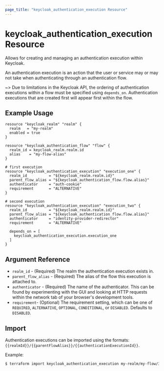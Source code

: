 ```yaml
---
page_title: "keycloak_authentication_execution Resource"
---
```


# keycloak\_authentication\_execution Resource

Allows for creating and managing an authentication execution within Keycloak.

An authentication execution is an action that the user or service may or may not take when authenticating through an authentication
flow.

~> Due to limitations in the Keycloak API, the ordering of authentication executions within a flow must be specified using `depends_on`. Authentication executions that are created first will appear first within the flow.

## Example Usage

```hcl
resource "keycloak_realm" "realm" {
  realm   = "my-realm"
  enabled = true
}

resource "keycloak_authentication_flow" "flow" {
  realm_id = keycloak_realm.realm.id
  alias    = "my-flow-alias"
}

# first execution
resource "keycloak_authentication_execution" "execution_one" {
  realm_id          = "${keycloak_realm.realm.id}"
  parent_flow_alias = "${keycloak_authentication_flow.flow.alias}"
  authenticator     = "auth-cookie"
  requirement       = "ALTERNATIVE"
}

# second execution
resource "keycloak_authentication_execution" "execution_two" {
  realm_id          = "${keycloak_realm.realm.id}"
  parent_flow_alias = "${keycloak_authentication_flow.flow.alias}"
  authenticator     = "identity-provider-redirector"
  requirement       = "ALTERNATIVE"

  depends_on = [
    keycloak_authentication_execution.execution_one
  ]
}
```

## Argument Reference

- `realm_id` - (Required) The realm the authentication execution exists in.
- `parent_flow_alias` - (Required) The alias of the flow this execution is attached to.
- `authenticator` - (Required) The name of the authenticator. This can be found by experimenting with the GUI and looking at HTTP requests within the network tab of your browser's development tools.
- `requirement`- (Optional) The requirement setting, which can be one of `REQUIRED`, `ALTERNATIVE`, `OPTIONAL`, `CONDITIONAL`, or `DISABLED`. Defaults to `DISABLED`.

## Import

Authentication executions can be imported using the formats: `{{realmId}}/{{parentFlowAlias}}/{{authenticationExecutionId}}`.

Example:

```bash
$ terraform import keycloak_authentication_execution my-realm/my-flow/30559fcf-6fb8-45ea-8c46-2b86f46ebc17
```
